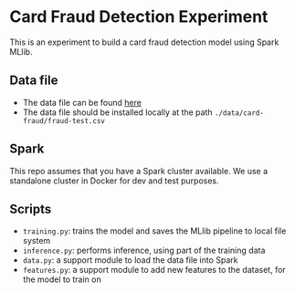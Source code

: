 # Card Fraud Detection Experiment

This is an experiment to build a card fraud detection model using Spark MLlib.

## Data file
- The data file can be found [here](https://www.kaggle.com/datasets/kelvinkelue/credit-card-fraud-prediction)
- The data file should be installed locally at the path `./data/card-fraud/fraud-test.csv`

## Spark
This repo assumes that you have a Spark cluster available. We use a standalone cluster in Docker for dev and test purposes.

## Scripts
- `training.py`: trains the model and saves the MLlib pipeline to local file system
- `inference.py`: performs inference, using part of the training data
- `data.py`: a support module to load the data file into Spark
- `features.py`: a support module to add new features to the dataset, for the model to train on

